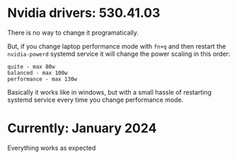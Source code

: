 # Nvidia drivers: 530.41.03 

There is no way to change it programatically.

But, if you change laptop performance mode with `fn+q` and then restart the `nvidia-powerd` systemd service it will change
the power scaling in this order:

```
quite - max 80w
balanced - max 100w
performance - max 130w
```

Basically it works like in windows, but with a small hassle of restarting systemd service every time you change performance mode.

# Currently: January 2024

Everything works as expected
